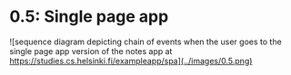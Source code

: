 # 0.5: Single page app

![sequence diagram depicting chain of events when the user goes to the single page app version of the notes app at https://studies.cs.helsinki.fi/exampleapp/spa](../images/0.5.png)
